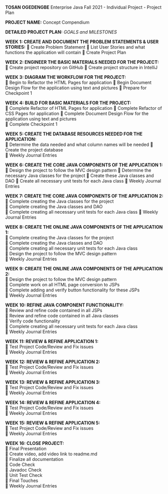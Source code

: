 **TOSAN OGEDENGBE**
Enterprise Java Fall 2021 - Individual Project - Project Plan

**PROJECT NAME:** Concept Compendium

**DETAILED PROJECT PLAN:** *GOALS and MILESTONES*

**WEEK 1: CREATE AND DOCUMENT THE PROBLEM STATEMENTS & USER STORIES:**   Create Problem Statement   List User Stories and what functions the application will contain   Create Project Plan	

**WEEK 2: ENGINEER THE BASIC MATERIALS NEEDED FOR THE PROJECT:**  
 Create project repository on GitHub   Create project structure in IntelliJ	

**WEEK 3: DIAGRAM THE WORKFLOW FOR THE PROJECT:**   
 Begin to Refactor the HTML Pages for application
 Begin Document Design Flow for the application using text and pictures
 Prepare for Checkpoint 1

**WEEK 4: BUILD FOR BASIC MATERIALS FOR THE PROJECT:**  
 Complete Refactor of HTML Pages for application
 Complete Refactor of CSS Pages for application
 Complete Document Design Flow for the application using text and pictures  	
 Complete Checkpoint 1

**WEEK 5: CREATE THE DATABASE RESOURCES NEEDED FOR THE APPLICATION:**  
 Determine the data needed and what column names will be needed
 Create the project database	
 Weekly Journal Entries	

**WEEK 6: CREATE THE CORE JAVA COMPONENTS OF THE APPLICATION 1:**  
 Design the project to follow the MVC design pattern
 Determine the necessary Java classes for the project
 Create these Java classes and DAO	
 Create all necessary unit tests for each Java class
 Weekly Journal Entries

**WEEK 7: CREATE THE CORE JAVA COMPONENTS OF THE APPLICATION 2:**  
 Complete creating the Java classes for the project  
 Complete creating the Java classes and DAO	
 Complete creating all necessary unit tests for each Java class
 Weekly Journal Entries	

**WEEK 8: CREATE THE ONLINE JAVA COMPONENTS OF THE APPLICATION 1:**  
	Complete creating the Java classes for the project  
	Complete creating the Java classes and DAO  
	Complete creating all necessary unit tests for each Java class  
	Design the project to follow the MVC design pattern  
	Weekly Journal Entries

**WEEK 9: CREATE THE ONLINE JAVA COMPONENTS OF THE APPLICATION 2:**  
	Design the project to follow the MVC design pattern  
	Complete work on all HTML page conversion to JSPs  
	Complete adding and verify button functionality for these JSPs  
	Weekly Journal Entries

**WEEK 10: REFINE JAVA COMPONENT FUNCTIONALITY:**  
	Review and refine code contained in all JSPs  
	Review and refine code contained in all Java classes  
	Verify code functionality   
	Complete creating all necessary unit tests for each Java class  
	Weekly Journal Entries  

**WEEK 11: REVIEW & REFINE APPLICATION 1:**  
	Test Project Code/Review and Fix issues  
	Weekly Journal Entries

**WEEK 12: REVIEW & REFINE APPLICATION 2:**  
	Test Project Code/Review and Fix issues  
	Weekly Journal Entries

**WEEK 13: REVIEW & REFINE APPLICATION 3:**  
	Test Project Code/Review and Fix issues  
	Weekly Journal Entries

**WEEK 14: REVIEW & REFINE APPLICATION 4:**  
	Test Project Code/Review and Fix issues  
	Weekly Journal Entries

**WEEK 15: REVIEW & REFINE APPLICATION 5:**  
	Test Project Code/Review and Fix issues  
	Weekly Journal Entries

**WEEK 16: CLOSE PROJECT:**  
	Final Presentation   
	Create video, add video link to readme.md  
	Finalize all documentation  
	Code Check  
	Javadoc Check  
	Unit Test Check  
	Final Touches  
	Weekly Journal Entries  


